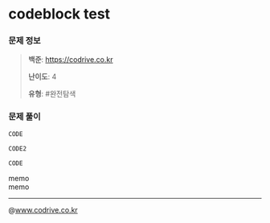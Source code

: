 # codeblock test

### 문제 정보
> **백준**: https://codrive.co.kr
> 
> **난이도**: 4
>
> **유형**: #완전탐색


### 문제 풀이
```Java
CODE
```
```Java
CODE2
```
```Java
CODE
```
memo<br>memo


---
@www.codrive.co.kr